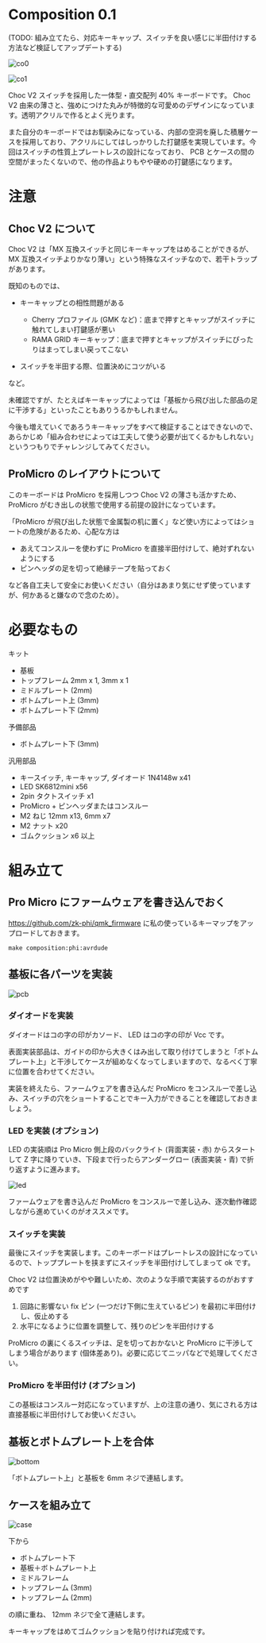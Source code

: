 # Composition 0.1

(TODO: 組み立てたら、対応キーキャップ、スイッチを良い感じに半田付けする方法など検証してアップデートする)

![co0](images/co0.png)

![co1](images/co1.png)

Choc V2 スイッチを採用した一体型・直交配列 40% キーボードです。 Choc V2 由来の薄さと、強めにつけた丸みが特徴的な可愛めのデザインになっています。透明アクリルで作るとよく光ります。

また自分のキーボードではお馴染みになっている、内部の空洞を廃した積層ケースを採用しており、アクリルにしてはしっかりした打鍵感を実現しています。今回はスイッチの性質上プレートレスの設計になっており、 PCB とケースの間の空間がまったくないので、他の作品よりもやや硬めの打鍵感になります。

# 注意
## Choc V2 について

Choc V2 は「MX 互換スイッチと同じキーキャップをはめることができるが、 MX 互換スイッチよりかなり薄い」という特殊なスイッチなので、若干トラップがあります。

既知のものでは、

- キーキャップとの相性問題がある
  - Cherry プロファイル (GMK など)：底まで押すとキャップがスイッチに触れてしまい打鍵感が悪い
  - RAMA GRID キーキャップ：底まで押すとキャップがスイッチにぴったりはまってしまい戻ってこない

- スイッチを半田する際、位置決めにコツがいる

など。

未確認ですが、たとえばキーキャップによっては「基板から飛び出した部品の足に干渉する」といったこともありうるかもしれません。

今後も増えていくであろうキーキャップをすべて検証することはできないので、あらかじめ「組み合わせによっては工夫して使う必要が出てくるかもしれない」というつもりでチャレンジしてみてください。

## ProMicro のレイアウトについて

このキーボードは ProMicro を採用しつつ Choc V2 の薄さも活かすため、 ProMicro がむき出しの状態で使用する前提の設計になっています。

「ProMicro が飛び出した状態で金属製の机に置く」など使い方によってはショートの危険があるため、心配な方は

- あえてコンスルーを使わずに ProMicro を直接半田付けして、絶対ずれないようにする
- ピンヘッダの足を切って絶縁テープを貼っておく

など各自工夫して安全にお使いください（自分はあまり気にせず使っていますが、何かあると嫌なので念のため）。

# 必要なもの

キット
- 基板
- トップフレーム 2mm x 1, 3mm x 1
- ミドルプレート (2mm)
- ボトムプレート上 (3mm)
- ボトムプレート下 (2mm)

予備部品
- ボトムプレート下 (3mm)

汎用部品
- キースイッチ, キーキャップ, ダイオード 1N4148w x41
- LED SK6812mini x56
- 2pin タクトスイッチ x1
- ProMicro + ピンヘッダまたはコンスルー
- M2 ねじ 12mm x13, 6mm x7
- M2 ナット x20
- ゴムクッション x6 以上

# 組み立て
## Pro Micro にファームウェアを書き込んでおく

https://github.com/zk-phi/qmk_firmware に私の使っているキーマップをアップロードしておきます。

```terminal
make composition:phi:avrdude
```

## 基板に各パーツを実装

![pcb](images/pcb.png)

### ダイオードを実装

ダイオードはコの字の印がカソード、 LED はコの字の印が Vcc です。

表面実装部品は、ガイドの印から大きくはみ出して取り付けてしまうと「ボトムプレート上」と干渉してケースが組めなくなってしまいますので、なるべく丁寧に位置を合わせてください。

実装を終えたら、ファームウェアを書き込んだ ProMicro をコンスルーで差し込み、スイッチの穴をショートすることでキー入力ができることを確認しておきましょう。

### LED を実装 (オプション)

LED の実装順は Pro Micro 側上段のバックライト (背面実装・赤) からスタートして Z 字に降りていき、下段まで行ったらアンダーグロー (表面実装・青) で折り返すように進みます。

![led](images/led.png)

ファームウェアを書き込んだ ProMicro をコンスルーで差し込み、逐次動作確認しながら進めていくのがオススメです。

### スイッチを実装

最後にスイッチを実装します。このキーボードはプレートレスの設計になっているので、トッププレートを挟まずにスイッチを半田付けしてしまって ok です。

Choc V2 は位置決めがやや難しいため、次のような手順で実装するのがおすすめです

1. 回路に影響ない fix ピン (一つだけ下側に生えているピン) を最初に半田付けし、仮止めする
2. 水平になるように位置を調整して、残りのピンを半田付けする

ProMicro の裏にくるスイッチは、足を切っておかないと ProMicro に干渉してしまう場合があります (個体差あり)。必要に応じてニッパなどで処理してください。

### ProMicro を半田付け (オプション)

この基板はコンスルー対応になっていますが、上の注意の通り、気にされる方は直接基板に半田付けしてお使いください。

## 基板とボトムプレート上を合体

![bottom](images/bottom.png)

「ボトムプレート上」と基板を 6mm ネジで連結します。

## ケースを組み立て

![case](images/case.png)

下から

- ボトムプレート下
- 基板＋ボトムプレート上
- ミドルフレーム
- トップフレーム (3mm)
- トップフレーム (2mm)

の順に重ね、 12mm ネジで全て連結します。

キーキャップをはめてゴムクッションを貼り付ければ完成です。
